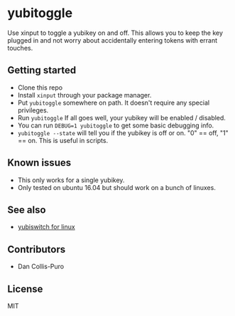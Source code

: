 # yubitoggle

Use xinput to toggle a yubikey on and off. This allows you to keep the key
plugged in and not worry about accidentally entering tokens with errant
touches.

## Getting started

- Clone this repo
- Install `xinput` through your package manager.
- Put `yubitoggle` somewhere on path. It doesn't require any special privileges.
- Run `yubitoggle` If all goes well, your yubikey will be enabled / disabled.
- You can run `DEBUG=1 yubitoggle` to get some basic debugging info.
- `yubitoggle --state` will tell you if the yubikey is off or on. "0" == off,
  "1" == on. This is useful in scripts.

## Known issues

- This only works for a single yubikey.
- Only tested on ubuntu 16.04 but should work on a bunch of linuxes.

## See also

- [yubiswitch for linux](https://github.com/gsstark/yubiswitch-for-linux)

## Contributors

- Dan Collis-Puro

## License

MIT
